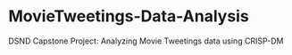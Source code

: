 # MovieTweetings-Data-Analysis
DSND Capstone Project: Analyzing Movie Tweetings data using CRISP-DM
